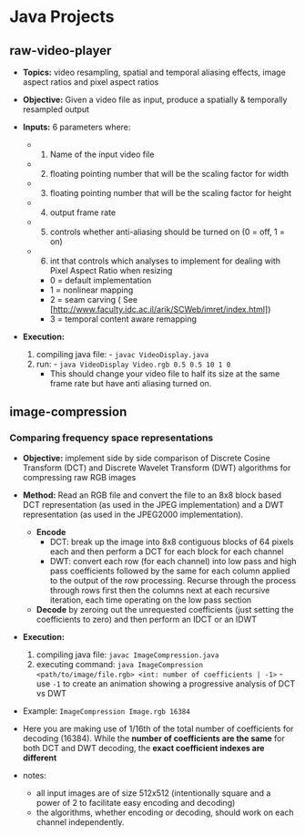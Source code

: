 # Java Projects
## raw-video-player
- **Topics:** video resampling, spatial and temporal aliasing effects, image aspect ratios and pixel aspect ratios
- **Objective:** Given a video file as input, produce a spatially & temporally resampled output

- **Inputs:** 6 parameters where:
    - 1. Name of the input video file
    - 2. floating pointing number that will be the scaling factor for width
    - 3. floating pointing number that will be the scaling factor for height
    - 4. output frame rate
    - 5. controls whether anti-aliasing should be turned on (0 = off, 1 = on)
    - 6. int that controls which analyses to implement for dealing with Pixel Aspect Ratio when resizing 
        - 0 = default implementation
        - 1 = nonlinear mapping 
        - 2 = seam carving ( See [http://www.faculty.idc.ac.il/arik/SCWeb/imret/index.html])
        - 3 = temporal content aware remapping
- **Execution:**
    1. compiling java file: 
      - `javac VideoDisplay.java`
    2. run:
      - `java VideoDisplay Video.rgb 0.5 0.5 10 1 0`
        - This should change your video file to half its size at the same frame rate but have anti aliasing turned on.

## image-compression
### Comparing frequency space representations
  - **Objective:** implement side by side comparison of Discrete Cosine Transform (DCT) and Discrete Wavelet Transform (DWT) algorithms for compressing raw RGB images
  - **Method:** Read an RGB file and convert the file to an 8x8 block based DCT representation (as used in the JPEG implementation) and a DWT representation (as used in the JPEG2000 implementation).
    - **Encode**
      - DCT: break up the image into 8x8 contiguous blocks of 64 pixels each and then perform a DCT for each block for each channel
      - DWT: convert each row (for each channel) into low pass and high pass coefficients followed by the same for each column applied to the output of the row processing. Recurse through the process through rows first then the columns next at each recursive iteration, each time operating on the low pass section
    - **Decode** by zeroing out the unrequested coefficients (just setting the coefficients to zero) and then perform an IDCT or an IDWT
  - **Execution:**
      1. compiling java file: `javac ImageCompression.java`
      2. executing command: `java ImageCompression <path/to/image/file.rgb> <int: number of coefficients | -1>`
        - use `-1` to create an animation showing a progressive analysis of DCT vs DWT 
      
      
  - Example:  `ImageCompression Image.rgb 16384`
  - Here you are making use of  1/16th of the total number of coefficients for decoding (16384). While the __number of coefficients are the same__ for both DCT and DWT decoding, the __exact coefficient indexes are different__
  - notes:
    - all input images are of size 512x512 (intentionally square and a power of 2 to facilitate easy encoding and decoding)
    - the algorithms, whether encoding or decoding, should work on each channel independently.
